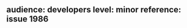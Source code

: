 audience: developers
level: minor
reference: issue 1986
---
<!-- replace this text with your changelog entry.  See dev-docs/best-practices/changelog.md for help writing changelog entries. -->